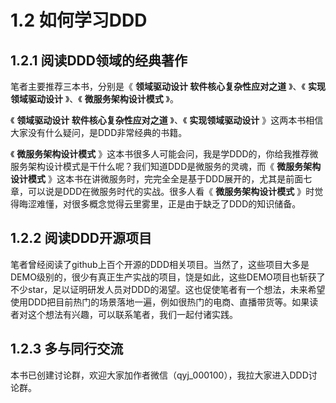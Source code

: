 # 1.2 如何学习DDD

## 1.2.1 阅读DDD领域的经典著作

笔者主要推荐三本书，分别是《 **领域驱动设计 软件核心复杂性应对之道** 》、《 **实现领域驱动设计** 》、《 **微服务架构设计模式** 》。

《 **领域驱动设计 软件核心复杂性应对之道** 》、《 **实现领域驱动设计** 》这两本书相信大家没有什么疑问，是DDD非常经典的书籍。

《 **微服务架构设计模式** 》这本书很多人可能会问，我是学DDD的，你给我推荐微服务架构设计模式是干什么呢？我们知道DDD是微服务的灵魂，而《 **微服务架构设计模式** 》这本书在讲微服务时，完完全全是基于DDD展开的，尤其是前面七章，可以说是DDD在微服务时代的实战。很多人看《 **微服务架构设计模式** 》时觉得晦涩难懂，对很多概念觉得云里雾里，正是由于缺乏了DDD的知识储备。

## 1.2.2 阅读DDD开源项目

笔者曾经阅读了github上百个开源的DDD相关项目。当然了，这些项目大多是DEMO级别的，很少有真正生产实战的项目，饶是如此，这些DEMO项目也斩获了不少star，足以证明研发人员对DDD的渴望。这也促使笔者有一个想法，未来希望使用DDD把目前热门的场景落地一遍，例如很热门的电商、直播带货等。如果读者对这个想法有兴趣，可以联系笔者，我们一起付诸实践。

## 1.2.3 多与同行交流

本书已创建讨论群，欢迎大家加作者微信（qyj_000100），我拉大家进入DDD讨论群。
